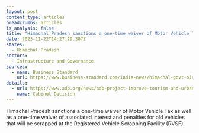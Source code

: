 ```yaml
---
layout: post
content_type: articles
breadcrumbs: articles
is_analysis: false
title: "Himachal Pradesh sanctions a one-time waiver of Motor Vehicle Tax "
date: 2023-11-22T14:27:29.307Z
states:
  - Himachal Pradesh
sectors:
  - Infrastructure and Governance
sources:
  - name: Business Standard
    url: https://www.business-standard.com/india-news/himachal-govt-plans-to-increase-grip-on-shimla-kullu-construction-projects-123111800965_1.html
details:
  - url: https://www.adb.org/news/adb-project-improve-tourism-and-urban-services-tripura-india
    name: Cabinet Decision
---
```

Himachal Pradesh sanctions a one-time waiver of Motor Vehicle Tax as well as a one-time waiver of associated interest and penalties for old vehicles that will be scrapped at the Registered Vehicle Scrapping Facility (RVSF).